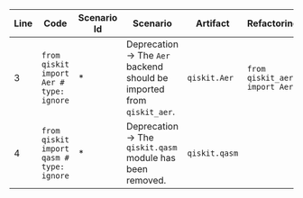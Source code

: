 | Line | Code | Scenario Id | Scenario | Artifact | Refactoring |
| ----- | ----- | ----- | ----- | ----- | ----- |
| 3 | `from qiskit import Aer # type: ignore` | * | Deprecation -> The `Aer` backend should be imported from `qiskit_aer`. | `qiskit.Aer` | `from qiskit_aer import Aer` |
| 4 | `from qiskit import qasm # type: ignore` | * | Deprecation -> The `qiskit.qasm` module has been removed. | `qiskit.qasm` | |